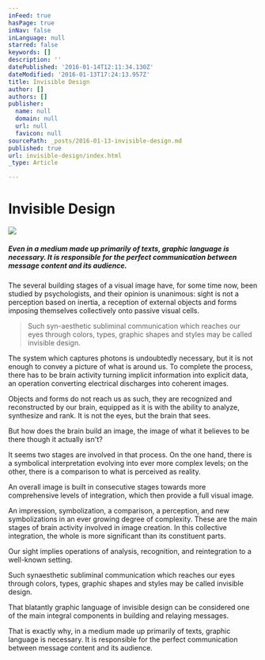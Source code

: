 ```yaml
---
inFeed: true
hasPage: true
inNav: false
inLanguage: null
starred: false
keywords: []
description: ''
datePublished: '2016-01-14T12:11:34.130Z'
dateModified: '2016-01-13T17:24:13.957Z'
title: Invisible Design
author: []
authors: []
publisher:
  name: null
  domain: null
  url: null
  favicon: null
sourcePath: _posts/2016-01-13-invisible-design.md
published: true
url: invisible-design/index.html
_type: Article

---
```

# Invisible Design
![](https://the-grid-user-content.s3-us-west-2.amazonaws.com/e9a46974-db36-4d2f-a2d6-4d87241c248b.JPG)

##### Even in a medium made up primarily of texts, graphic language is necessary. It is responsible for the perfect communication between message content and its audience.

The several building stages of a visual image have, for some time now, been studied by psychologists, and their opinion is unanimous: sight is not a perception based on inertia, a reception of external objects and forms imposing themselves collectively onto passive visual cells.

> Such syn-aesthetic subliminal communication which reaches our eyes through colors, types, graphic shapes and styles may be called invisible design.

The system which captures photons is undoubtedly necessary, but it is not enough to convey a picture of what is around us. To complete the process, there has to be brain activity turning implicit information into explicit data, an operation converting electrical discharges into coherent images.

Objects and forms do not reach us as such, they are recognized and reconstructed by our brain, equipped as it is with the ability to analyze, synthesize and rank. It is not the eyes, but the brain that sees.

But how does the brain build an image, the image of what it believes to be there though it actually isn't?

It seems two stages are involved in that process. On the one hand, there is a symbolical interpretation evolving into ever more complex levels; on the other, there is a comparison to what is perceived as reality.

An overall image is built in consecutive stages towards more comprehensive levels of integration, which then provide a full visual image.

An impression, symbolization, a comparison, a perception, and new symbolizations in an ever growing degree of complexity. These are the main stages of brain activity involved in image creation. In this collective integration, the whole is more significant than its constituent parts.

Our sight implies operations of analysis, recognition, and reintegration to a well-known setting.

Such synaesthetic subliminal communication which reaches our eyes through colors, types, graphic shapes and styles may be called invisible design.

That blatantly graphic language of invisible design can be considered one of the main integral components in building and relaying messages.

That is exactly why, in a medium made up primarily of texts, graphic language is necessary. It is responsible for the perfect communication between message content and its audience.